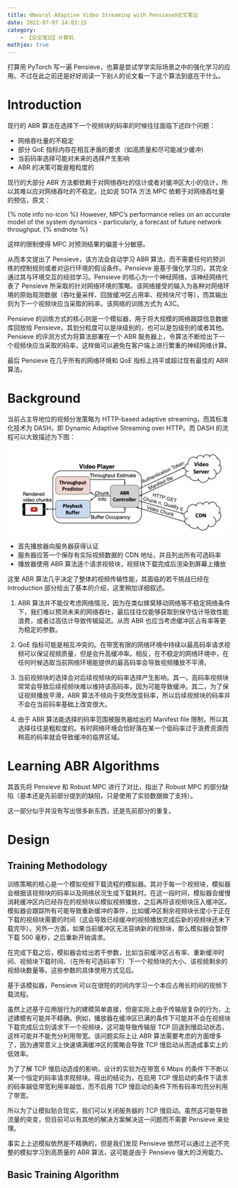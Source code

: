 ```yaml
---
title: 《Neural Adaptive Video Streaming with Pensieve》论文笔记
date: 2022-07-07 14:03:15
category:
    - 【论文笔记】计算机
mathjax: true
---
```


打算用 PyTorch 写一遍 Pensieve，也算是尝试学学实际场景之中的强化学习的应用。不过在此之前还是好好阅读一下别人的论文看一下这个算法到底在干什么。

<!-- more -->

# Introduction

现行的 ABR 算法在选择下一个视频块的码率的时候往往面临下述四个问题：

- 网络吞吐量的不稳定
- 部分 QoE 指标内存在相互矛盾的要求（如高质量和尽可能减少缓冲）
- 当前码率选择可能对未来的选择产生影响
- ABR 的决策可能是粗粒度的

现行的大部分 ABR 方法都依赖于对网络吞吐的估计或者对缓冲区大小的估计，所以其难以应对网络吞吐的不稳定。比如说 SOTA 方法 MPC 依赖于对网络吞吐量的预估，原文：

{% note info no-icon %}
However, MPC’s performance relies on an accurate model of the system dynamics - particularly, a forecast of future network throughput.
{% endnote %}

这样的限制使得 MPC 对预测结果的偏差十分敏感。

从而本文提出了 Pensieve，该方法会自动学习 ABR 算法，而不需要任何的预训练的控制规则或者对运行环境的假设条件。Pensieve 是基于强化学习的，其完全通过其与环境交互的经验学习。Pensieve 的核心为一个神经网络，该神经网络代表了 Pensieve 所采取的针对网络环境的策略。该网络接受的输入为各种对网络环境的原始观测数据（吞吐量采样、回放缓冲区占用率、视频块尺寸等），而其输出则为下一个视频块应当采取的码率。该网络的训练方式为 A3C。

Pensieve 的训练方式的核心则是一个模拟器，用于将大规模的网络跟踪信息数据库回放给 Pensieve，其划分粒度可以是块级别的，也可以是包级别的或者其他。Pensieve 的评测方式为将算法部署在一个 ABR 服务器上，令算法不断给出下一个视频块应当采取的码率，这样做可以避免在客户端上进行繁重的神经网络计算。

最后 Pensieve 在几乎所有的网络环境和 QoE 指标上持平或超过现有最佳的 ABR 算法。

# Background

当前占主导地位的视频分发策略为 HTTP-based adaptive streaming，而其标准化技术为 DASH，即 Dynamic Adaptive Streaming over HTTP。而 DASH 的流程可以大致描述为下图：

![](/uploads/paper-4/1.png)

- 首先播放器向服务器获得认证
- 服务器应答一个保存有实际视频数据的 CDN 地址，并且列出所有可选码率
- 播放器使用 ABR 算法逐个请求视频块，视频块下载完成后渲染到屏幕上播放

这里 ABR 算法几乎决定了整体的视频传输性能，其面临的若干挑战已经在 Introduction 部分给出了基本的介绍，这里稍加详细叙述。

1. ABR 算法并不能仅考虑网络情况，因为在类似蜂窝移动网络等不稳定网络条件下，我们难以预测未来的网络吞吐，最后往往仅能够获取到保守估计导致性能浪费，或者过高估计导致传输延迟。从而 ABR 也应当考虑缓冲区占有率等更为稳定的参数。

2. QoE 指标可能是相互冲突的。在带宽有限的网络环境中持续以最高码率请求视频可以保证视频质量，但是会升高缓冲率。相反，在不稳定的网络环境中，在任何时候选取当前网络环境能提供的最高码率会导致视频播放不平滑。

3. 当前视频块的选择会对后续视频块的码率选择产生影响。其一，高码率视频块常常会导致后续视频块难以维持该高码率，因为可能导致缓冲。其二，为了保证视频播放平滑，ABR 算法不倾向于突然改变码率，所以后续视频块的码率并不会在当前码率基础上改变很大。

4. 由于 ABR 算法能选择的码率范围被服务器给出的 Manifest file 限制，所以其选择往往是粗粒度的。有时网络环境会恰好落在某一个低码率过于浪费资源而稍高的码率就会导致缓冲的临界区域。

# Learning ABR Algorithms

其首先将 Pensieve 和 Robust MPC 进行了对比，指出了 Robust MPC 的部分缺陷（基本还是先前部分提到的缺陷，只是使用了实验数据做了支持）。

这一部分似乎并没有写出很多新东西，还是先前部分的重复。

# Design

## Training Methodology

训练策略的核心是一个模拟视频下载流程的模拟器。其对于每一个视频块，模拟器会根据该视频块的码率以及网络状况生成下载耗时。在这一段时间，模拟器会缓慢消耗缓冲区内已经存在的视频块以模拟视频播放，之后再将该视频块压入缓冲区。模拟器会跟踪所有可能导致重新缓冲的事件，比如缓冲区剩余视频块长度小于正在下载的视频块需要的时间（这会导致已经缓冲的视频播放完成后新的视频块还未下载完毕）。另外一方面，如果当前缓冲区无法容纳新的视频块，那么模拟器会暂停下载 500 毫秒，之后重新开始请求。

在完成下载之后，模拟器会给出若干参数，比如当前缓冲区占有率、重新缓冲时间、视频块下载时间、（在所有可选码率下）下一个视频块的大小、该视频剩余的视频块数量等。这些参数的具体使用方式见后。

基于该模拟器，Pensieve 可以在很短的时间内学习一个本应占用长时间的视频下载流程。

虽然上述基于应用层行为的建模简单直接，但是实际上由于传输层复杂的行为，上述建模有可能并不精确。例如，播放器在缓冲区已满的条件下可能并不会在视频块下载完成后立刻请求下一个视频块，这可能导致传输层 TCP 回退到慢启动状态，这样可能并不能充分利用带宽。该问题实际上让 ABR 算法需要考虑的方面增多了，因为通常意义上快速填满缓冲区的策略会导致 TCP 慢启动从而造成事实上的低效率。

为了了解 TCP 慢启动造成的影响，设计的实验为在带宽 6 Mbps 的条件下不断以某一个恒定的码率请求视频块。得出的结论为，在启用 TCP 慢启动的条件下请求的码率越低带宽利用率越低，而不启用 TCP 慢启动的条件下所有码率均充分利用了带宽。

所以为了让模拟贴合现实，我们可以关闭服务器的 TCP 慢启动。虽然这可能导致流量的突变，但目前可以有其他的解决方案解决这一问题而不需要 Pensieve 来处理。

事实上上述模拟依然是不精确的，但是我们发现 Pensieve 依然可以通过上述不完整的模拟学习到高质量的 ABR 算法，这可能是由于 Pensieve 强大的泛用能力。

## Basic Training Algorithm

